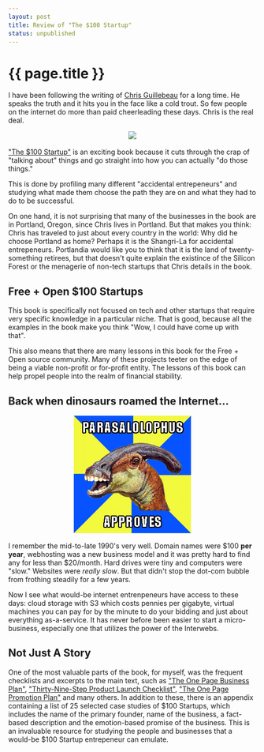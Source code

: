 ```yaml
---
layout: post
title: Review of "The $100 Startup"
status: unpublished
---
```


# {{ page.title }}

I have been following the writing of [Chris Guillebeau](http://chrisguillebeau.com/) for a long time. He speaks the truth and it hits you in the face like a cold trout. So few people on the internet do more than paid cheerleading these days. Chris is the real deal.

<center>
<img src="http://chrisguillebeau.com/files/2012/05/100startupcover-home.jpg">
</center>

["The $100 Startup"](http://100startup.com) is an exciting book because it cuts through the crap of
"talking about" things and go straight into how you can actually "do those
things."

This is done by profiling many different "accidental entrepeneurs" and studying
what made them choose the path they are on and what they had to do to be
successful.

On one hand, it is not surprising that many of the businesses in the book are
in Portland, Oregon, since Chris lives in Portland. But that makes you think:
Chris has traveled to just about every country in the world: Why did he choose
Portland as home? Perhaps it is the Shangri-La for accidental entrepeneurs.
Portlandia would like you to think that it is the land of twenty-something
retirees, but that doesn't quite explain the existince of the Silicon Forest 
or the menagerie of non-tech startups that Chris details in the book.

## Free + Open $100 Startups

This book is specifically not focused on tech and other startups that require
very specific knowledge in a particular niche. That is good, because all the
examples in the book make you think "Wow, I could have come up with that".

This also means that there are many lessons in this book for the Free + Open source
community. Many of these projects teeter on the edge of being a viable non-profit or
for-profit entity. The lessons of this book can help propel people into the realm
of financial stability.

## Back when dinosaurs roamed the Internet...

<center>
<a href="http://www.flickr.com/photos/9516941@N08/5968190155/">
<img src="/images/dino_approves.jpg">
</a>
</center>

I remember the mid-to-late 1990's very well. Domain names were $100 <b>per
year</b>, webhosting was a new business model and it was pretty hard to find
any for less than $20/month. Hard drives were tiny and computers were "slow."
Websites were *really slow*. But that didn't stop the dot-com bubble from
frothing steadily for a few years.

Now I see what would-be internet entrenpeneurs have access to these days: cloud
storage with S3 which costs pennies per gigabyte, virtual machines you can
pay for by the minute to do your bidding and just about everything as-a-service.
It has never before been easier to start a micro-business, especially one that
utilizes the power of the Interwebs.

## Not Just A Story

One of the most valuable parts of the book, for myself, was the frequent
checklists and excerpts to the main text, such as ["The One Page Business Plan"](http://100startup.com/resources/business-plan.pdf),
["Thirty-Nine-Step Product Launch Checklist"](http://100startup.com/resources/launch-checklist.pdf), ["The One Page Promotion Plan"](http://100startup.com/resources/promotion-plan.pdf) and
many others. In addition to these, there is an appendix containing a list of 25
selected case studies of \$100 Startups, which includes the name of the primary
founder, name of the business, a fact-based description and the emotion-based
promise of the business. This is an invaluable resource for studying the people
and businesses that a would-be \$100 Startup entrepeneur can emulate.

